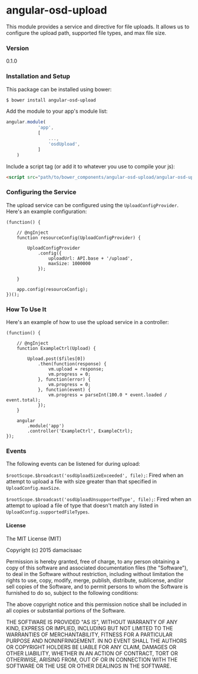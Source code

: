 # angular-osd-upload

This module provides a service and directive for file uploads. It allows us to configure the upload path, supported file types, and max file size.

### Version
0.1.0

### Installation and Setup

This package can be installed using bower:
```sh
$ bower install angular-osd-upload
```

Add the module to your app's module list:

```js
angular.module(
            'app',
            [
                ...,
                'osdUpload',
            ]
    )
```

Include a script tag (or add it to whatever you use to compile your js):
```html
<script src="path/to/bower_components/angular-osd-upload/angular-osd-upload.min.js"></script>
```

### Configuring the Service

The upload service can be configured using the `UploadConfigProvider`. Here's an example configuration:

```
(function() {

    // @ngInject
    function resourceConfig(UploadConfigProvider) {

        UploadConfigProvider
            .config({
                uploadUrl: API.base + '/upload',
                maxSize: 1000000
            });

    }

    app.config(resourceConfig);
})();
```

### How To Use It

Here's an example of how to use the upload service in a controller:

```
(function() {

    // @ngInject
    function ExampleCtrl(Upload) {

        Upload.post($files[0])
            .then(function(response) {
                vm.upload = response;
                vm.progress = 0;
            }, function(error) {
                vm.progress = 0;
            }, function(event) {
                vm.progress = parseInt(100.0 * event.loaded / event.total);
            });
    }

    angular
        .module('app')
        .controller('ExampleCtrl', ExampleCtrl);
});
```

### Events
The following events can be listened for during upload:

`$rootScope.$broadcast('osdUploadSizeExceeded', file);`: Fired when an attempt to upload a file with size greater than that specified in `UploadConfig.maxSize`.

`$rootScope.$broadcast('osdUploadUnsupportedType', file);`: Fired when an attempt to upload a file of type that doesn't match any listed in `UploadConfig.supportedFileTypes`.


#### License

The MIT License (MIT)

Copyright (c) 2015 damacisaac

Permission is hereby granted, free of charge, to any person obtaining a copy
of this software and associated documentation files (the "Software"), to deal
in the Software without restriction, including without limitation the rights
to use, copy, modify, merge, publish, distribute, sublicense, and/or sell
copies of the Software, and to permit persons to whom the Software is
furnished to do so, subject to the following conditions:

The above copyright notice and this permission notice shall be included in all
copies or substantial portions of the Software.

THE SOFTWARE IS PROVIDED "AS IS", WITHOUT WARRANTY OF ANY KIND, EXPRESS OR
IMPLIED, INCLUDING BUT NOT LIMITED TO THE WARRANTIES OF MERCHANTABILITY,
FITNESS FOR A PARTICULAR PURPOSE AND NONINFRINGEMENT. IN NO EVENT SHALL THE
AUTHORS OR COPYRIGHT HOLDERS BE LIABLE FOR ANY CLAIM, DAMAGES OR OTHER
LIABILITY, WHETHER IN AN ACTION OF CONTRACT, TORT OR OTHERWISE, ARISING FROM,
OUT OF OR IN CONNECTION WITH THE SOFTWARE OR THE USE OR OTHER DEALINGS IN THE
SOFTWARE.


